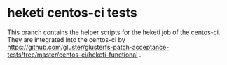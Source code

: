 # heketi centos-ci tests

This branch contains the helper scripts for the heketi job of the centos-ci.
They are integrated into the centos-ci by 
https://github.com/gluster/glusterfs-patch-acceptance-tests/tree/master/centos-ci/heketi-functional .
